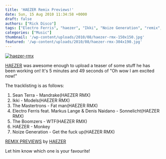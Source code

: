 ```yaml
---
title: 'HAEZER Remix Previews!'
date: Sun, 15 Aug 2010 11:34:58 +0000
draft: false
authors: ["Rick Disco"]
tags: ["Electro Ferris", "haezer", "Ikki", "Noize Generation", "remix", "Sean Terra", "The Boomzers", "The Mastertrons"]
categories: ["Music"]
thumbnail: '/wp-content/uploads/2010/08/haezer-rmx-150x150.jpg'
featured: '/wp-content/uploads/2010/08/haezer-rmx-304x190.jpg'
---
```


[![](/wp-content/uploads/2010/08/haezer-rmx.jpg "haezer-rmx")](/wp-content/uploads/2010/08/haezer-rmx.jpg)

[HAEZER](http://www.facebook.com/pages/HAEZER/24353086721 "HAEZER on Facebook") was awesome enough to upload a teaser of some stuff he has been working on! It's 5 minutes and 49 seconds of "Oh wow I am excited now!"

The tracklisting is as follows:

1. Sean Terra - Mandrake(HAEZER RMX)
2. Ikki - Models(HAEZER RMX)
3. The Mastertrons - Fat man(HAEZER RMX)
4. Electro Ferris feat. Markus Lange & Denis Naidano - Sonnelicht(HAEZER RMX)
5. The Boomzers - WTF(HAEZER RMX)
6. HAEZER - Monkey
7. Noize Generation - Get the fuck up(HAEZER RMX)

[REMIX PREVIEWS](http://soundcloud.com/haezer/remix-previews) by [HAEZER](http://soundcloud.com/haezer)

Let him know which one is your favourite!
